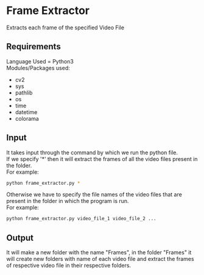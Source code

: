# Frame Extractor
Extracts each frame of the specified Video File

## Requirements
Language Used = Python3<br />
Modules/Packages used:
* cv2
* sys
* pathlib
* os
* time
* datetime
* colorama

## Input
It takes input through the command by which we run the python file.<br />
If we specify '*' then it will extract the frames of all the video files present in the folder.<br />
For example:
```bash
python frame_extractor.py *
```
Otherwise we have to specify the file names of the video files that are present in the folder in which the program is run.<br />
For example:
```bash
python frame_extractor.py video_file_1 video_file_2 ...
```

## Output
It will make a new folder with the name "Frames", in the folder "Frames" it will create new folders with name of each video file and extract the frames of respective video file in their respective folders.